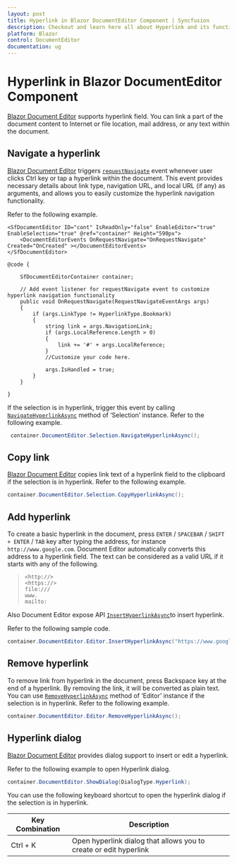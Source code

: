 ```yaml
---
layout: post
title: Hyperlink in Blazor DocumentEditor Component | Syncfusion
description: Checkout and learn here all about Hyperlink and its functionality in Syncfusion Blazor DocumentEditor component and more.
platform: Blazor
control: DocumentEditor
documentation: ug
---
```


# Hyperlink in Blazor DocumentEditor Component

[Blazor Document Editor](https://www.syncfusion.com/blazor-components/blazor-word-processor) supports hyperlink field. You can link a part of the document content to Internet or file location, mail address, or any text within the document.

## Navigate a hyperlink

[Blazor Document Editor](https://www.syncfusion.com/blazor-components/blazor-word-processor) triggers [`requestNavigate`](https://help.syncfusion.com/cr/blazor/Syncfusion.Blazor.DocumentEditor.DocumentEditorEvents.html#Syncfusion_Blazor_DocumentEditor_DocumentEditorEvents_OnRequestNavigate) event whenever user clicks Ctrl key or tap a hyperlink within the document. This event provides necessary details about link type, navigation URL, and local URL (if any) as arguments, and allows you to easily customize the hyperlink navigation functionality. 

Refer to the following example.

```cshtml
<SfDocumentEditor ID="cont" IsReadOnly="false" EnableEditor="true" EnableSelection="true" @ref="container" Height="590px">
    <DocumentEditorEvents OnRequestNavigate="OnRequestNavigate" Created="OnCreated" ></DocumentEditorEvents>
</SfDocumentEditor>

@code {

    SfDocumentEditorContainer container;

    // Add event listener for requestNavigate event to customize hyperlink navigation functionality
    public void OnRequestNavigate(RequestNavigateEventArgs args)
    {
        if (args.LinkType != HyperlinkType.Bookmark)
        {
            string link = args.NavigationLink;
            if (args.LocalReference.Length > 0)
            {
                link += '#' + args.LocalReference;
            }
            //Customize your code here.
            
            args.IsHandled = true;
        }
    }

}

```

If the selection is in hyperlink, trigger this event by calling [`NavigateHyperlinkAsync`](https://help.syncfusion.com/cr/blazor/Syncfusion.Blazor.DocumentEditor.SelectionModule.html#Syncfusion_Blazor_DocumentEditor_SelectionModule_NavigateHyperlinkAsync) method of ‘Selection’ instance. Refer to the following example.

```csharp
 container.DocumentEditor.Selection.NavigateHyperlinkAsync();
```

## Copy link

[Blazor Document Editor](https://www.syncfusion.com/blazor-components/blazor-word-processor) copies link text of a hyperlink field to the clipboard if the selection is in hyperlink. Refer to the following example.

```csharp
container.DocumentEditor.Selection.CopyHyperlinkAsync();
```

## Add hyperlink

To create a basic hyperlink in the document, press `ENTER` / `SPACEBAR` / `SHIFT + ENTER` / `TAB` key after typing the address, for instance `http://www.google.com`. Document Editor automatically converts this address to a hyperlink field. The text can be considered as a valid URL if it starts with any of the following.

> `<http://>`<br>
> `<https://>`<br>
> `file:///`<br>
> `www.`<br>
> `mailto:`<br>

Also Document Editor expose API [`InsertHyperlinkAsync`](https://help.syncfusion.com/cr/blazor/Syncfusion.Blazor.DocumentEditor.EditorModule.html#Syncfusion_Blazor_DocumentEditor_EditorModule_InsertHyperlinkAsync_System_String_System_String_)to insert hyperlink.

Refer to the following sample code.

```csharp
container.DocumentEditor.Editor.InsertHyperlinkAsync("https://www.google.com", "Google");
```

## Remove hyperlink

To remove link from hyperlink in the document, press Backspace key at the end of a hyperlink. By removing the link, it will be converted as plain text. You can use [`RemoveHyperlinkAsync`](https://help.syncfusion.com/cr/blazor/Syncfusion.Blazor.DocumentEditor.EditorModule.html#Syncfusion_Blazor_DocumentEditor_EditorModule_RemoveHyperlinkAsync) method of ‘Editor’ instance if the selection is in hyperlink. Refer to the following example.

```csharp
container.DocumentEditor.Editor.RemoveHyperlinkAsync();
```

## Hyperlink dialog

[Blazor Document Editor](https://www.syncfusion.com/blazor-components/blazor-word-processor) provides dialog support to insert or edit a hyperlink. 

Refer to the following example to open Hyperlink dialog.

```csharp
container.DocumentEditor.ShowDialog(DialogType.Hyperlink);
```

You can use the following keyboard shortcut to open the hyperlink dialog if the selection is in hyperlink.

| Key Combination | Description |
|-----------------|-------------|
|Ctrl + K | Open hyperlink dialog that allows you to create or edit hyperlink|